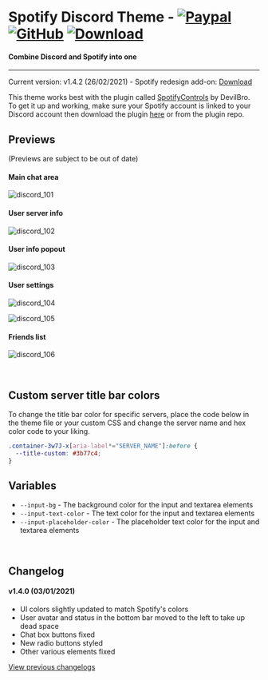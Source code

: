 # Spotify Discord Theme - [![Paypal][paypal-logo]][paypal-url] [![GitHub][github-logo]][github-url] [![Download][download-logo]][download-url] 
#### Combine Discord and Spotify into one
<hr>

Current version: v1.4.2 (26/02/2021) - Spotify redesign add-on: [Download](https://capnkitten.github.io/BetterDiscord/Download/?theme=Spotify-Discord&addon=redesign)

This theme works best with the plugin called [SpotifyControls](https://github.com/mwittrien/BetterDiscordAddons/tree/master/Plugins/SpotifyControls) by DevilBro. To get it up and working, make sure your Spotify account is linked to your Discord account then download the plugin [here](https://github.com/mwittrien/BetterDiscordAddons/tree/master/Plugins/SpotifyControls) or from the plugin repo.

## Previews

(Previews are subject to be out of date)

#### Main chat area

![discord_101](https://user-images.githubusercontent.com/4013216/120567756-77818680-c3e0-11eb-91d4-20709163ee69.png)

#### User server info

![discord_102](https://user-images.githubusercontent.com/4013216/120567773-7f412b00-c3e0-11eb-8cb6-6dad10b145c5.png)

#### User info popout

![discord_103](https://user-images.githubusercontent.com/4013216/120567785-85cfa280-c3e0-11eb-85f7-0bdf5cad90b1.png)

#### User settings

![discord_104](https://user-images.githubusercontent.com/4013216/120567799-89fbc000-c3e0-11eb-9c17-126747382c7f.png)

![discord_105](https://user-images.githubusercontent.com/4013216/120567808-8f590a80-c3e0-11eb-8053-dc9f63e8471c.png)

#### Friends list

![discord_106](https://user-images.githubusercontent.com/4013216/120567817-954eeb80-c3e0-11eb-8965-a4ee9fa83537.png)

&nbsp;

## Custom server title bar colors
To change the title bar color for specific servers, place the code below in the theme file or your custom CSS and change the server name and hex color code to your liking.
```css
.container-3w7J-x[aria-label*="SERVER_NAME"]:before {
  --title-custom: #3b77c4;
}
```

## Variables

 - `--input-bg` - The background color for the input and textarea elements
 - `--input-text-color` - The text color for the input and textarea elements
 - `--input-placeholder-color` - The placeholder text color for the input and textarea elements

&nbsp;

## Changelog

#### v1.4.0 (03/01/2021)
* UI colors slightly updated to match Spotify's colors
* User avatar and status in the bottom bar moved to the left to take up dead space
* Chat box buttons fixed
* New radio buttons styled
* Other various elements fixed


[View previous changelogs](https://github.com/CapnKitten/BetterDiscord/blob/master/Themes/Spotify-Discord/changelog.md)

[paypal-logo]: https://img.shields.io/static/v1?label=PayPal&message=Donate&style=flat&logo=paypal&color=blue
[paypal-url]: https://paypal.me/capnkitten

[github-logo]: https://img.shields.io/static/v1?label=GitHub&message=Sponsor&style=flat&logo=github&color=black
[github-url]: https://github.com/sponsors/CapnKitten

[download-logo]: https://img.shields.io/static/v1?label=Download&message=Theme&style=flat&color=blue
[download-url]: https://capnkitten.github.io/BetterDiscord/Download/?theme=Spotify-Discord
